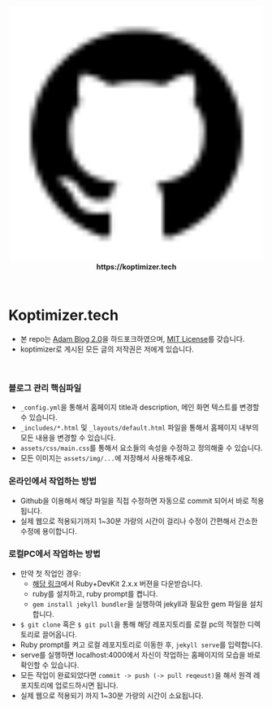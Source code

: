 <p align = 'center'>
   <img src="https://github.com/koptimizer/koptimizer.tech/blob/main/assets/img/icons/github_fill.svg" width="500" height="500"><br>
   <b> https://koptimizer.tech </b>
</p>
</br>

# Koptimizer.tech
- 본 repo는 [Adam Blog 2.0](http://jekyllthemes.org/themes/adam-blog-2/)을 하드포크하였으며, [MIT License](https://ko.wikipedia.org/wiki/MIT_%ED%97%88%EA%B0%80%EC%84%9C)를 갖습니다.
- koptimizer로 게시된 모든 글의 저작권은 저에게 있습니다.
</br>

### 블로그 관리 핵심파일
- ```_config.yml```을 통해서 홈페이지 title과 description, 메인 화면 텍스트를 변경할 수 있습니다.
- ```_includes/*.html``` 및 ```_layouts/default.html```  파일을 통해서 홈페이지 내부의 모든 내용을 변경할 수 있습니다.
- ```assets/css/main.css```를 통해서 요소들의 속성을 수정하고 정의해줄 수 있습니다.
- 모든 이미지는 ```assets/img/...```에 저장해서 사용해주세요.

### 온라인에서 작업하는 방법
- Github을 이용해서 해당 파일을 직접 수정하면 자동으로 commit 되어서 바로 적용됩니다.
- 실제 웹으로 적용되기까지 1~30분 가량의 시간이 걸리나 수정이 간편해서 간소한 수정에 용이합니다.

### 로컬PC에서 작업하는 방법
- 만약 첫 작업인 경우:
   - [해당 링크](https://rubyinstaller.org/downloads/)에서 Ruby+DevKit 2.x.x 버젼을 다운받습니다.
   - ruby를 설치하고, ruby prompt를 켭니다.
   - ```gem install jekyll bundler```을 실행하여 jekyll과 필요한 gem 파일을 설치합니다.
- ```$ git clone``` 혹은 ```$ git pull```을 통해 해당 레포지토리를 로컬 pc의 적절한 디렉토리로 끌어옵니다.
- Ruby prompt를 켜고 로컬 레포지토리로 이동한 후, ```jekyll serve```를 입력합니다.
- serve를 실행하면 localhost:4000에서 자신이 작업하는 홈페이지의 모습을 바로 확인할 수 있습니다.
- 모든 작업이 완료되었다면 ```commit -> push (-> pull reqeust)```을 해서 원격 레포지토리에 업로드하시면 됩니다.
- 실제 웹으로 적용되기 까지 1~30분 가량의 시간이 소요됩니다.
